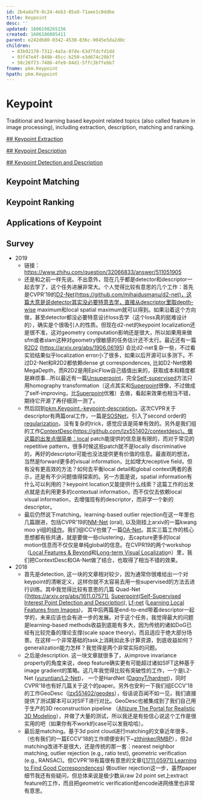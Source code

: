 ```yaml
---
id: 2b4ada79-0c24-4eb3-85a9-71aee1c0ddbe
title: Keypoint
desc: ''
updated: 1606198265156
created: 1606186005411
parent: e242db80-0342-4530-836c-9045e5da2d0c
children:
  - 83b92178-7312-4a5a-87de-63d7fdcfd1dd
  - 93f47e4f-849b-45cc-b250-e3d674c20b7f
  - 58c26f73-7486-4fe9-84d1-5ffc3bffebb7
fname: pkm.Keypoint
hpath: pkm.Keypoint
---
```

# Keypoint

Traditional and learning based keypoint related topics (also called feature in image processing), including extraction, description, matching and ranking.

[## Keypoint Extraction](58c26f73-7486-4fe9-84d1-5ffc3bffebb7)

[## Keypoint Description](83b92178-7312-4a5a-87de-63d7fdcfd1dd)

[## Keypoint Detection and Description](93f47e4f-849b-45cc-b250-e3d674c20b7f)

## Keypoint Matching

## Keypoint Ranking

## Applications of Keypoint

## Survey

- 2019
  - 链接：<https://www.zhihu.com/question/32066833/answer/511051905>
  - 还是和之前一样先说。不出意外，现在几乎都是detector和descriptor一起去学了，这个任务进展非常大。个人觉得比较有意思的几个工作：首先是CVPR'19的[D2-Net](5bc96717-b624-46ed-afff-6c08666793a2)(<https://github.com/mihaidusmanu/d2-net)，这篇大意是说detector其实没必要特意去学，直接从descriptor里取depth-wise> maximum和local spatial maximum就可以得到。如果沿着这个方向做，甚至detector都没必要特意设计loss去学（这个loss真的挺难设计的），确实是个很吸引人的性质。但现在d2-net的keypoint localization还是很不准，这对geometry computation影响还是很大，所以如果用来做sfm或者slam这种对geometry很敏感的任务估计还不太行。最近还有一篇[R2D2](a57da98a-ba3b-4ff0-bd63-df3de73deb55) (<https://arxiv.org/abs/1906.06195>) 会比d2-net复杂一些，不过看实验结果似乎localization error小了很多，如果以后开源可以多测下。不过D2-Net和R2D2都依赖dense gt correspondences, 比如D2-Net依赖MegaDepth，而R2D2是用EpicFlow自己插值出来的，获取成本和精度都是麻烦事...所以最近有一篇[Unsuperpoint](e33d889e-271d-4140-a9ac-ebe5c511c502)，完全[Self-supervised](f7836a8a-f790-4c84-b3b4-5f12f2f75160)方法只用homography transformation（这点其实和[Superpoint](52dc650e-80ec-49d3-a804-23df714f1469)很像，不过做成了self-improving，比[Superpoint](52dc650e-80ec-49d3-a804-23df714f1469)优雅）去做，看起来效果也相当不错，期待它开源了再仔细测一测了。
  - 然后回到[pkm.Keypoint.-keypoint-description](83b92178-7312-4a5a-87de-63d7fdcfd1dd)。这次CVPR关于descriptor有两篇oral工作，一篇是[SOSNet](https//github.com/yuruntian/SOSNet)，引入了second order的[regularization](5f38e63d-f532-47bf-83cf-6738e4ad9c16)，没有复杂的trick，感觉应该是简单有效的。另外是我们组的工作[ContextDesc](a8d8c73a-30c0-48da-851c-c1e7d7391136)(<https://github.com/lzx551402/contextdesc)。做这篇的出发点很简单：local> patch能提供的信息是有限的，而对于常见的repetitive pattern，很多时候这些patch就不是locally discriminative的，再好的descriptor可能也没法提供更有价值的信息。最直观的想法，当然是forward更多的visual information，比如增大receptive field，但有没有更高效的方法？如何去平衡local detail和global context两者的表示，还是有不少问题值得探索的。另一方面是说，spatial information有什么可以利用的？keypoint location又能提供什么线索？这篇工作的出发点就是去利用更多的contextual information，而不仅仅去依赖local visual information，去增强现有的descriptor，而非学一个新的descriptor。
  - 最后仍然说下matching。learning-based outlier rejection在这一年里也几篇跟进，包括CVPR'19的[NM-Net](https://arxiv.org/abs/1904.00320) (oral), 以及刚挂上arxiv的一篇kwang moo yi组的[续作](https://arxiv.org/abs/1907.02545)。我们组ICCV也做了一篇[OA-Net](https://arxiv.org/abs/1908.04964)。其实三篇工作的核心思想都有些共通，就是要做一些clustering，去capture更多的local motion信息而不仅仅是单纯global的信息。在CVPR19的两个workshop（[Local Features & Beyond](https://image-matching-workshop.github.io/leaderboard/)和[Long-term Visual Localizatio](https://www.visuallocalization.net/workshop/cvpr/2019/)n）里，我们把ContextDesc和OA-Net做了结合，也取得了相当不错的效果。
- 2018
  - 首先是detection, 这一块的文章相对较少，因为通常你很难给出一个对keypoint的清晰定义，这样你就不太容易去用一些supervised的方法去进行训练。其中我觉得比较有意思的几篇 Quad-Net ([https://arxiv.org/abs/1611.07571], [Superpoint](52dc650e-80ec-49d3-a804-23df714f1469)([Self-Supervised Interest Point Detection and Description](https://arxiv.org/abs/1712.07629)), [Lf-net](ea955b41-613c-4ca4-adf9-2ee7b5cf7740) ([Learning Local Features from Images](https://arxiv.org/abs/1805.09662))， 其中后两篇是end-to-end带着descriptor一起学的，未来应该也会有进一步的发展。对于这个任务，我觉得最大的问题是learning-based methods收益到底能有多大，因为传统的诸如DoG已经有比较完备的理论支撑(scale space theory)，而且适应于绝大部分场景。在这样一个非常基础的task上消耗如此多计算资源，到底收益如何？generalization能力怎样？我觉得是两个非常实际的问题。
  - 之后是description. 这一块文章就很多了，从improve invariance property的角度来说，deep feature确实更有可能超过诸如SIFT这种基于image gradient的策略。这几年我觉得比较有突破性的工作，一个是L2-Net ([yuruntian/L2-Net](https://link.zhihu.com/?target=https%3A//github.com/yuruntian/L2-Net))， 一个是HardNet ([DagnyT/hardnet](https://link.zhihu.com/?target=https%3A//github.com/DagnyT/hardnet))，同时CVPR'18也有好几篇关于这个的paper。另外也安利一下我们组ECCV'18的工作GeoDesc（[lzx551402/geodes](https://link.zhihu.com/?target=https%3A//github.com/lzx551402/geodesc)），俗话说百闻不如一见，我们直接提供了测试脚本可以对SIFT进行对比。GeoDesc也被集成到了我们自己用于生产的3D reconstruction pipeline （[Altizure The Portal for Realistic 3D Modeling](https://www.altizure.com/)），并做了大量的测试，所以我还是有些信心说这个工作是很实用的吧（如果你有不work的case可以发我哈哈）。
  - 最后是matching。基于3d point cloud进行matching的文章近年很多，（也有我们的一篇ECCV'18的工作顺便安利下~[zlthinker/RMBP](https://github.com/zlthinker/RMBP)），但2d matching改进不是很大，还是传统的那一套：nearest neighbor matching, outlier rejection (e.g., ratio test), geometric verification (e.g., RANSAC)。但CVPR'18有篇很有意思的文章([\[1711.05971\] Learning to Find Good Correspondences](https://arxiv.org/abs/1711.05971)) 做outlier rejection这一步，虽然paper细节我还有些疑问，但总体来说是极少数从raw 2d point set上extract feature的工作，而且把geometric verification给encode进网络里也非常有意思。

